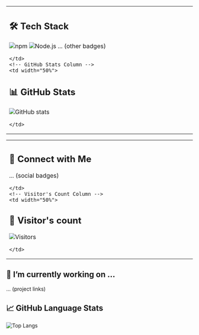 <!-- Tech Stack and GitHub Stats Side by Side -->
<table>
  <tr>
    <!-- Tech Stack Column -->
    <td width="50%">
      
## 🛠 Tech Stack
![npm](https://img.shields.io/badge/npm-CB3837.svg?style=for-the-badge&logo=npm&logoColor=white)
![Node.js](https://img.shields.io/badge/Node.js-43853D.svg?style=for-the-badge&logo=Node.js&logoColor=white)
... (other badges)

    </td>
    <!-- GitHub Stats Column -->
    <td width="50%">
      
## 📊 GitHub Stats
![GitHub stats](https://github-readme-stats.vercel.app/api?username=fierceCry&show_icons=true&theme=radical)
      
    </td>
  </tr>
</table>

<!-- Connect with Me and Visitor's count Side by Side -->
<table>
  <tr>
    <!-- Connect with Me Column -->
    <td width="50%">
      
## 🤝 Connect with Me
... (social badges)

    </td>
    <!-- Visitor's Count Column -->
    <td width="50%">
      
## 👀 Visitor's count
![Visitors](https://visitor-badge.laobi.icu/badge?page_id=fierceCry.fierceCry)
      
    </td>
  </tr>
</table>

<!-- Current Work Section -->
## 🔭 I’m currently working on ...
... (project links)

<!-- Language Stats -->
## 📈 GitHub Language Stats
![Top Langs](https://github-readme-stats.vercel.app/api/top-langs/?username=fierceCry&layout=compact&theme=radical)
